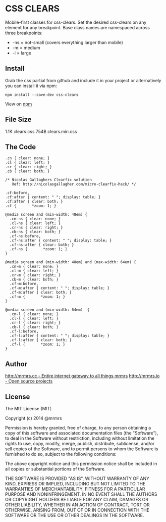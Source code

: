 # CSS CLEARS

  Mobile-first classes for css-clears.
  Set the desired css-clears on any element for any breakpoint.
  Base class names are namespaced across three breakpoints:

*  -ns = not-small (covers everything larger than mobile)
*  -m  = medium
*  -l  = large

## Install
Grab the css partial from github and include it in your project or alternatively
you can install it via npm:
```
npm install --save-dev css-clears
```
View on [npm](https://www.npmjs.org/package/css-clears)


## File Size

1.1K clears.css
754B clears.min.css

## The Code
```
.cn { clear: none; }
.cl { clear: left; }
.cr { clear: right; }
.cb { clear: both; }

/* Nicolas Gallaghers Clearfix solution
   Ref: http://nicolasgallagher.com/micro-clearfix-hack/ */

.cf:before,
.cf:after { content: " "; display: table; }
.cf:after { clear: both; }
.cf {       *zoom: 1; }

@media screen and (min-width: 48em) {
  .cn-ns { clear: none; }
  .cl-ns { clear: left; }
  .cr-ns { clear: right; }
  .cb-ns { clear: both; }
  .cf-ns:before,
  .cf-ns:after { content: " "; display: table; }
  .cf-ns:after { clear: both; }
  .cf-ns {       *zoom: 1; }
}

@media screen and (min-width: 48em) and (max-width: 64em) {
  .cn-m { clear: none; }
  .cl-m { clear: left; }
  .cr-m { clear: right; }
  .cb-m { clear: both; }
  .cf-m:before,
  .cf-m:after { content: " "; display: table; }
  .cf-m:after { clear: both; }
  .cf-m {       *zoom: 1; }
}

@media screen and (min-width: 64em)  {
  .cn-l { clear: none; }
  .cl-l { clear: left; }
  .cr-l { clear: right; }
  .cb-l { clear: both; }
  .cf-l:before,
  .cf-l:after { content: " "; display: table; }
  .cf-l:after { clear: both; }
  .cf-l {       *zoom: 1; }
}

```

## Author

[http://mrmrs.cc - Entire internet gateway to all things mrmrs](http://mrmrs.cc)
[http://mrmrs.io - Open source projects](http://mrmrs.io)

## License

The MIT License (MIT)

Copyright (c) 2014 @mrmrs

Permission is hereby granted, free of charge, to any person obtaining a copy
of this software and associated documentation files (the "Software"), to deal
in the Software without restriction, including without limitation the rights
to use, copy, modify, merge, publish, distribute, sublicense, and/or sell
copies of the Software, and to permit persons to whom the Software is
furnished to do so, subject to the following conditions:

The above copyright notice and this permission notice shall be included in
all copies or substantial portions of the Software.

THE SOFTWARE IS PROVIDED "AS IS", WITHOUT WARRANTY OF ANY KIND, EXPRESS OR
IMPLIED, INCLUDING BUT NOT LIMITED TO THE WARRANTIES OF MERCHANTABILITY,
FITNESS FOR A PARTICULAR PURPOSE AND NONINFRINGEMENT. IN NO EVENT SHALL THE
AUTHORS OR COPYRIGHT HOLDERS BE LIABLE FOR ANY CLAIM, DAMAGES OR OTHER
LIABILITY, WHETHER IN AN ACTION OF CONTRACT, TORT OR OTHERWISE, ARISING FROM,
OUT OF OR IN CONNECTION WITH THE SOFTWARE OR THE USE OR OTHER DEALINGS IN
THE SOFTWARE.


